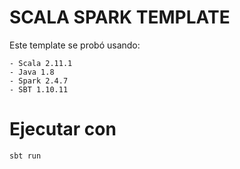 # SCALA SPARK TEMPLATE

Este template se probó usando:

    - Scala 2.11.1
    - Java 1.8
    - Spark 2.4.7
    - SBT 1.10.11

# Ejecutar con
```bash
sbt run
```
